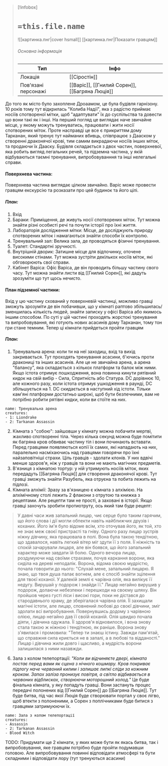 > [!infobox]
> # `=this.file.name`
> ![[картинка.пнг|cover hsmall]]
> [[картинка.пнг|Показати гравцям]]
> ###### Основна інформація
> Тип | Інфо |
> ---|---|
> Локація | [[Сіростін]] |
> Пов'язані персонажі | [[Варіс]], [[Гнилий Сорен]], [[Багряна Люція]] |


До того як місто було захоплене Дроаамом, це була будівля гарнізону. 10 років тому тут відкрилась "Колиба Надії", яка з радістю приймає носіїв спотвореної мітки, щоб "адаптувати" їх до суспільства та довести що вони такі як і інші. 
На перший погляд це виглядає наче звичайне місце, у якому можуть тренуватись, працювати і жити носії спотворених міток. Проте насправді це все є прикриттям дому Тарканан, який тренує тут найманих вбивць, співпрацює з Дааском у створенні драконячої крові, тим самим викрадаючи носіїв інших міток, та продаючи їх Дааску.
Будівля складається з двох частин, поверхневої, яка робить вигляд легальних речей, та підземна частина, у якій відбуваються таємні тренування, випробовуванння та інші нелегальні справи.
#### Поверхнева частина:
Поверхнева частина виглядає цілком звичайно. Варіс може провести гравцям екскурсію та розказати про цей будинок та його цілі.
##### План:
1. Вхід
2. Бараки: Приміщення, де живуть носії спотворених міток. Тут можна знайти різні особисті речі та почути історії про їхні життя.
3. Лабораторія дослідження мітки: Місце, де досліджують природу спотворених міток і намагаються знайти способи їх контролю.
4. Тренувальний зал: Велика зала, де проводяться фізичні тренування.
5. Туалет: Стандартні зручності.
6. Внутрішній дворик: Затишне місце для відпочинку, оточене високими стінами. Тут можна зустріти декількох носіїв міток, які обговорюють свої справи.
7. Кабінет Варіса: Офіс Варіса, де він проводить більшу частину свого часу. Тут можна знайти листи від [[Гнилий Сорен]], які дадуть зрозуміти що тут щось нечисто.
#### План підземної частини:
Вхід у цю частину схований у поверхневій частинці, можливо гравці зможуть зрозуміти де він побачивши, що у кімнаті раптово збільшилась/зменшилась кількість людей, знайти записку у офісі Варіса або якимось іншим способом. По суті у цій частині проходять жорстокі тренування та випробовування, які готують нових асасинів дому Тарканан, тому тон гри стане темним. Тепер ці кімнати прийдеться пройти гравцям
##### План:
1. Тренувальна арена: коли ти на неї заходиш, вхід та вихід закривається. Тут проходять тренування асасини, б'ючись проти дракониці та інших асасинів. Але це не звичайна арена, а арена "балансу", яка складається з кількох платформ та балок між ними. Якщо істота отримує пошкодження, вона повинна кинути рятівний кидок на свій вибір - Сила, Спритність або Статура. DC дорівнює 10, але кожного разу, коли істота отримує ушкодження в раунді, DC збільшується на 1. DC скидається в наступний хід істоти. Тільки кам'яні платформи достатньо широкі, щоб бути безпечними, вам не потрібно робити рятівні кидки, коли ви стоїте на них.
```encounter 
name: Тренувальна арена
creatures: 
- 1: Liondrake
- 2: Tarkanan Assassin
```
2. Кімната з "собою": зайшовши у кімнату можна побачити мертві, жахливо спотворенні тіла. Через кілька секунд можна буде помітити як багряна кров обвиває частину тіл і вони починають вставати. Перед гравцями появляються копії їх самих, які нападають на них, паралельно насміхаючись над гравцями говорячи про їхні найзаповітніші страхи. Ціль гравців - здолати клонів. У них вдвічі менше здоров'я, ніж у гравців та вони не мають магічних предметів.
4. В'язниця з кімнатою тортур: у ній утримують носіїв міток, яких передадуть [[Багряна Люція]] для створення драконячої крові. Тут гравці зможуть знайти Разубель, яка отруєна та побита лежить на підлозі.
5. Кімната алхімії: Зразу за в'язницею є кімната з алхімією. На алхімічному столі лежить 2 флакони з отрутою та книжка з рецептами. Але рецепти там не прості, а заховані в історії. Якщо гравці захочуть зробити протиотруту, ось який там буде рецепт:
> У давні часи жив запальний лицар, чиє серце було таким гарячим, що його слова і дії могли обпекти навіть найближчих друзів і коханих. Його ім'я було відоме всім, хто оточував його, як той, хто не знає меж своєї пристрасті та гніву. Одного разу лицар зустрів ніжну дівчину, яка працювала в полі. Вона була такою тендітною, що здавалося, навіть легкий вітер міг здути її з поля. Її ніжність та спокій зачарували лицаря, але він боявся, що його запальний характер може завдати їй болю.
> Одного вечора лицар, роздумуючи над своїми страхами, почув каркання ворони, яка сиділа на дереві неподалік. Ворона, відома своєю мудрістю, почала говорити до нього:
> "Слухай мене, запальний лицарю. Я знаю, що твоя душа палає вогнем, але є спосіб знайти зцілення для твоєї коханої. У далекій землі є чарівна олія, яка вилікує її недугу. Вирушай у подорож і знайди її."
> Лицар негайно вирушив у подорож, долаючи небезпеки і перешкоди на своєму шляху. Він пройшов через густі ліси і високі гори, поки не дістався до стародавнього храму, де зберігалася чарівна олія. Її захищали магічні істоти, але лицар, сповнений любові до своєї дівчини, зміг здолати всі випробування.
> Повернувшись додому з чарівною олією, лицар негайно дав її своїй коханій. Олія швидко почала діяти, і дівчина одужала. Її здоров'я відновилося, і вона знову стала такою ж ніжною і тендітною, як раніше.
> Ворона знову з'явилася і промовила: "Тепер ти знаєш істину. Завжди пам'ятай, що справжня сила криється не в запалі, а в любові та відданості."
> Лицар і дівчина жили довго і щасливо, а мудрість ворони залишилася з ними назавжди.

6. Зала з колом телепортації: *"Коли ви відчиняєте двері, кімната постає перед вами як сцена з нічного кошмару. Кров покриває підлогу наче червоний килим і залишає липкі сліди за кожним кроком. Запах заліза пронизує повітря, а світло відбивається в червоних відблисках, створюючи моторошний холод."* Це буде фінальна кімната, у яку попадуть гравці. Вони застануть процес передачі полонених від [[Гнилий Сорен]] до [[Багряна Люція]]. Тут буде битва, під час якої Люція буде створювати портал у своє лігво, щоб втекти з полоненими, а Сорен з поплічниками буде битися з гравцями затримуюючи їх.
```encounter 
name: Зала з колом телепортації
creatures: 
- Assassin
- 2: Tarkanan Assassin
- Blood Witch
```
TODO: Придумати ще 2 кімнати, у яких може бути як якась битва, так і випробовування, яке гравцям потрібно буде пройти подумавши головою. Але випробовування повинні відповідати атмосфері та бути складними і відповідати лору (тут тренуються асасини)
